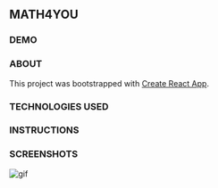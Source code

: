 ## MATH4YOU

### DEMO

### ABOUT
This project was bootstrapped with [Create React App](https://github.com/facebook/create-react-app).

### TECHNOLOGIES USED

### INSTRUCTIONS

### SCREENSHOTS
![gif](https://media.giphy.com/media/lSClnBHdPka1IILgl7/giphy.gif)


